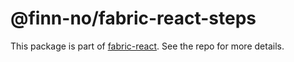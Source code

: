 # @finn-no/fabric-react-steps

This package is part of
[fabric-react](https://github.schibsted.io/finn/fabric-react). See the repo for
more details.
